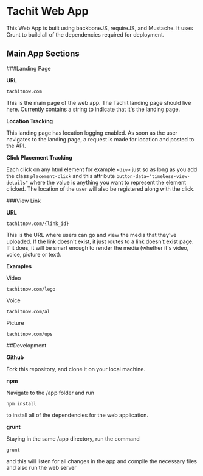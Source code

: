 # Tachit Web App

This Web App is built using backboneJS, requireJS, and Mustache. It uses Grunt to build all of the dependencies required for deployment.

## Main App Sections

###Landing Page

**URL**
```
tachitnow.com
```

This is the main page of the web app. The Tachit landing page should live here. Currently contains a string to indicate that it's the landing page.

**Location Tracking**

This landing page has location logging enabled. As soon as the user navigates to the landing page, a request is made for location and posted to the API.

**Click Placement Tracking**

Each click on any html element for example ```<div>``` just so as long as you add the class ```placement-click``` and this attribute ```button-data="timeless-view-details"``` where the value is anything you want to represent the element clicked. The location of the user will also be registered along with the click.

###View Link

**URL** 
```
tachitnow.com/{link_id}
```

This is the URL where users can go and view the media that they've uploaded. If the link doesn't exist, it just routes to a link doesn't exist page. If it does, it will be smart enough to render the media (whether it's video, voice, picture or text). 

**Examples**

Video
```
tachitnow.com/lego
```

Voice
```
tachitnow.com/al
```

Picture
```
tachitnow.com/ups
```

##Development

**Github**

Fork this repository, and clone it on your local machine.

**npm**

Navigate to the /app folder and run 
```
npm install
```
to install all of the dependencies for the web application.

**grunt**

Staying in the same /app directory, run the command 
```
grunt
```
and this will listen for all changes in the app and compile the necessary files and also run the web server
